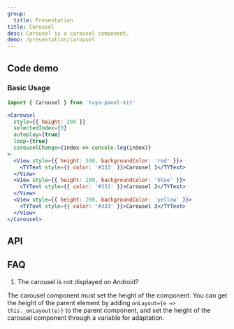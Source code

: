 ```yaml
---
group:
  title: Presentation
title: Carousel
desc: Carousel is a carousel component.
demo: /presentation/carousel
---
```


## Code demo

### Basic Usage

```jsx
import { Carousel } from 'tuya-panel-kit'

<Carousel
  style={{ height: 200 }}
  selectedIndex={0}
  autoplay={true}
  loop={true}
  carouselChange={index => console.log(index)}
>
  <View style={{ height: 200, backgroundColor: 'red' }}>
    <TYText style={{ color: '#333' }}>Carousel 1</TYText>
  </View>
  <View style={{ height: 200, backgroundColor: 'blue' }}>
    <TYText style={{ color: '#333' }}>Carousel 2</TYText>
  </View>
  <View style={{ height: 200, backgroundColor: 'yellow' }}>
    <TYText style={{ color: '#333' }}>Carousel 3</TYText>
  </View>
</Carousel>
```

## API

<API name="CarouselProps"></API>

## FAQ

1. The carousel is not displayed on Android?

The carousel component must set the height of the component. You can get the height of the parent element by adding `onLayout={e => this._onLayout(e)}` to the parent component, and set the height of the carousel component through a variable for adaptation.
